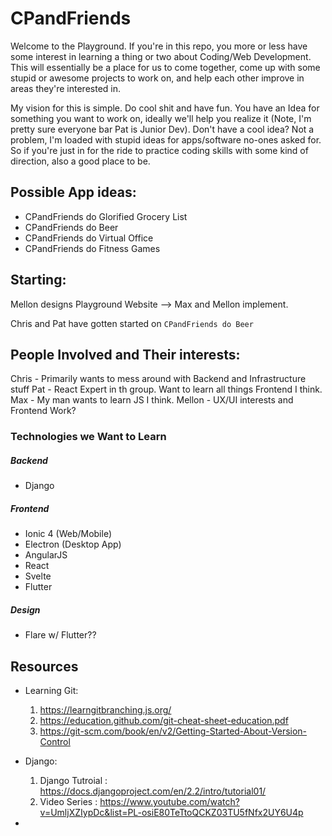 # CPandFriends

Welcome to the Playground. If you're in this repo, you more or less have some
interest in learning a thing or two about Coding/Web Development. This will essentially
be a place for us to come together, come up with some stupid or awesome projects to work on, and
help each other improve in areas they're interested in.


My vision for this is simple. Do cool shit and have fun. You have an Idea for something you want to work on, ideally we'll help you realize it (Note, I'm pretty sure everyone bar Pat is Junior Dev).  Don't have a cool idea? Not a problem, I'm loaded with stupid ideas for apps/software no-ones asked for. So if you're just in for the ride to practice coding skills with some kind of direction, also a good place to be.

## Possible App ideas:
-  CPandFriends do Glorified Grocery List
-  CPandFriends do Beer
-  CPandFriends do Virtual Office
-  CPandFriends do Fitness Games

## Starting:
Mellon designs Playground Website --> Max and Mellon implement.

Chris and Pat have gotten started on `CPandFriends do Beer`


## People Involved and Their interests:
Chris - Primarily wants to mess around with Backend and Infrastructure stuff
Pat - React Expert in th group. Want to learn all things Frontend I think.
Max - My man wants to learn JS I think.
Mellon - UX/UI interests  and Frontend Work?

### Technologies we Want to Learn
##### Backend
- Django
##### Frontend
- Ionic 4 (Web/Mobile)
- Electron (Desktop App)
- AngularJS
- React
- Svelte
- Flutter
##### Design
- Flare w/ Flutter??


## Resources

- Learning Git:
  1. https://learngitbranching.js.org/
  2. https://education.github.com/git-cheat-sheet-education.pdf
  3. https://git-scm.com/book/en/v2/Getting-Started-About-Version-Control

- Django:
  1. Django Tutroial : https://docs.djangoproject.com/en/2.2/intro/tutorial01/
  2. Video Series : https://www.youtube.com/watch?v=UmljXZIypDc&list=PL-osiE80TeTtoQCKZ03TU5fNfx2UY6U4p
- 
